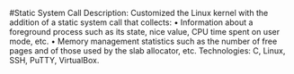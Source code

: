 #Static System Call
Description:
Customized the Linux kernel with the addition of a static system call that collects:
•	Information about a foreground process such as its state, nice value, CPU time spent on user mode, etc.
•	Memory management statistics such as the number of free pages and of those used by the slab allocator, etc.
Technologies: 
C, Linux, SSH, PuTTY, VirtualBox.

